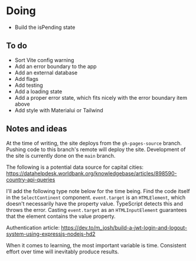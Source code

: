# Doing

-   Build the isPending state

## To do

-   Sort Vite config warning
-   Add an error boundary to the app
-   Add an external database
-   Add flags
-   Add testing
-   Add a loading state
-   Add a proper error state, which fits nicely with the error boundary item above
-   Add style with Materialui or Tailwind

## Notes and ideas

At the time of writing, the site deploys from the `gh-pages-source` branch. Pushing code to this branch's remote will deploy the site. Development of the site is currently done on the `main` branch.

The following is a potential data source for capital cities: https://datahelpdesk.worldbank.org/knowledgebase/articles/898590-country-api-queries

I'll add the following type note below for the time being. Find the code itself in the `SelectContinent` component. `event.target` is an `HTMLElement`, which doesn't necessarily have the property value. TypeScript detects this and throws the error. Casting `event.target` as an `HTMLInputElement` guarantees that the element contains the value property.

Authentication article: https://dev.to/m_josh/build-a-jwt-login-and-logout-system-using-expressjs-nodejs-hd2

When it comes to learning, the most important variable is time. Consistent effort over time will inevitably produce results.
